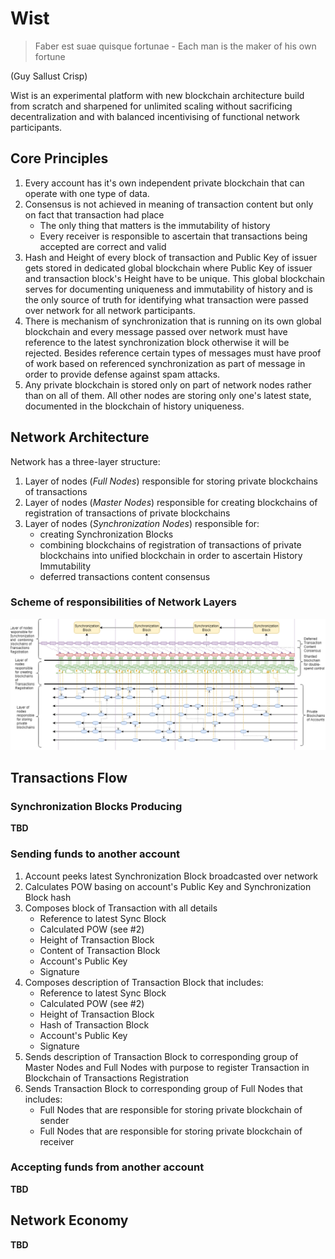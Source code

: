 # Wist
>Faber est suae quisque fortunae - Each man is the maker of his own fortune

(Guy Sallust Crisp)


Wist is an experimental platform with new blockchain architecture build from scratch and sharpened for unlimited scaling 
without sacrificing decentralization and with balanced incentivising of functional network participants.

## Core Principles
1. Every account has it's own independent private blockchain that can operate with one type of data. 
2. Consensus is not achieved in meaning of transaction content but only on fact that transaction had place
   -  The only thing that matters is the immutability of history
   -  Every receiver is responsible to ascertain that transactions being accepted are correct and valid
3. Hash and Height of every block of transaction and Public Key of issuer gets stored in dedicated global blockchain where 
Public Key of issuer and transaction block's Height have to be unique. This global blockchain serves for documenting uniqueness and immutability 
of history and is the only source of truth for identifying what transaction were passed over network for all network participants.
4. There is mechanism of synchronization that is running on its own global blockchain and every message passed over network 
must have reference to the latest synchronization block otherwise it will be rejected. Besides reference certain types of messages must have 
proof of work based on referenced synchronization as part of message in order to provide defense against spam attacks.
5. Any private blockchain is stored only on part of network nodes rather than on all of them. 
All other nodes are storing only one's latest state, documented in the blockchain of history uniqueness.

## Network Architecture
Network has a three-layer structure:
1. Layer of nodes (_Full Nodes_) responsible for storing private blockchains of transactions
2. Layer of nodes (_Master Nodes_) responsible for creating blockchains of registration of transactions of private blockchains
3. Layer of nodes (_Synchronization Nodes_) responsible for:
   - creating Synchronization Blocks 
   - combining blockchains of registration of transactions of private blockchains into unified blockchain in order to ascertain History Immutability
   - deferred transactions content consensus

### Scheme of responsibilities of Network Layers

![](https://github.com/muaddibco/Wist/blob/master/Wist%20Layers.png?raw=true)

## Transactions Flow
### Synchronization Blocks Producing

__TBD__

### Sending funds to another account
1. Account peeks latest Synchronization Block broadcasted over network
2. Calculates POW basing on account's Public Key and Synchronization Block hash
3. Composes block of Transaction with all details
    - Reference to latest Sync Block
    - Calculated POW (see #2)
    - Height of Transaction Block
    - Content of Transaction Block
    - Account's Public Key 
    - Signature
4. Composes description of Transaction Block that includes:
    - Reference to latest Sync Block
    - Calculated POW (see #2)
    - Height of Transaction Block
    - Hash of Transaction Block
    - Account's Public Key 
    - Signature
5. Sends description of Transaction Block to corresponding group of Master Nodes and Full Nodes with purpose to register Transaction in Blockchain of Transactions Registration
6. Sends Transaction Block to corresponding group of Full Nodes that includes:
    - Full Nodes that are responsible for storing private blockchain of sender
    - Full Nodes that are responsible for storing private blockchain of receiver

### Accepting funds from another account

__TBD__

## Network Economy

__TBD__